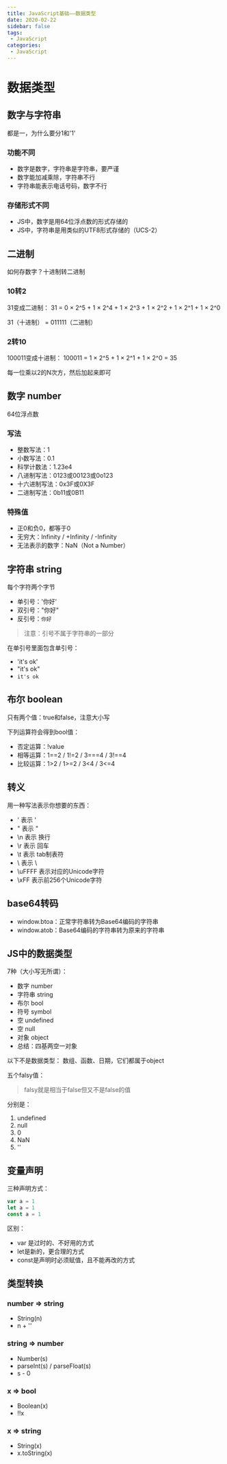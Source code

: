 ```yaml
---
title: JavaScript基础——数据类型
date: 2020-02-22
sidebar: false
tags:
 - JavaScript
categories:
 - JavaScript
---
```


# 数据类型

## 数字与字符串

都是一，为什么要分1和'1'

### 功能不同

- 数字是数字，字符串是字符串，要严谨
- 数字能加减乘除，字符串不行
- 字符串能表示电话号码，数字不行

<!-- more -->

### 存储形式不同

- JS中，数字是用64位浮点数的形式存储的
- JS中，字符串是用类似的UTF8形式存储的（UCS-2）

## 二进制

如何存数字？十进制转二进制

### 10转2

31变成二进制：
31 = 0 × 2^5 + 1 × 2^4 + 1 × 2^3 + 1 × 2^2 + 1 × 2^1 + 1 × 2^0

31（十进制） = 011111（二进制）

### 2转10

100011变成十进制：
100011 = 1 × 2^5 + 1 × 2^1 + 1 × 2^0 = 35

每一位乘以2的N次方，然后加起来即可

## 数字 number

64位浮点数

### 写法

- 整数写法：1
- 小数写法：0.1
- 科学计数法：1.23e4
- 八进制写法：0123或00123或0o123
- 十六进制写法：0x3F或0X3F
- 二进制写法：0b11或0B11

### 特殊值

- 正0和负0，都等于0
- 无穷大：Infinity / +Infinity / -Infinity
- 无法表示的数字：NaN（Not a Number）

## 字符串 string

每个字符两个字节

- 单引号：'你好'
- 双引号："你好"
- 反引号：`你好`

> 注意：引号不属于字符串的一部分

在单引号里面包含单引号：

- 'it\'s ok'
- "it's ok"
- `it's ok`

## 布尔 boolean

只有两个值：true和false，注意大小写

下列运算符会得到bool值：

- 否定运算：!value
- 相等运算：1==2 / 1!=2 / 3===4 / 3!==4
- 比较运算：1>2 / 1>=2 / 3<4 / 3<=4

## 转义

用一种写法表示你想要的东西：

- \' 表示 '
- \" 表示 "
- \n 表示 换行
- \r 表示 回车
- \t 表示 tab制表符
- \\ 表示 \
- \uFFFF 表示对应的Unicode字符
- \xFF 表示前256个Unicode字符

## base64转码

- window.btoa：正常字符串转为Base64编码的字符串
- window.atob：Base64编码的字符串转为原来的字符串

## JS中的数据类型

7种（大小写无所谓）：

- 数字 number
- 字符串 string
- 布尔 bool
- 符号 symbol
- 空 undefined
- 空 null
- 对象 object
- 总结：四基两空一对象

以下不是数据类型：
数组、函数、日期，它们都属于object

五个falsy值：

> falsy就是相当于false但又不是false的值

分别是：

1. undefined
2. null
3. 0
4. NaN
5. ''

## 变量声明

三种声明方式：

```javascript
var a = 1
let a = 1
const a = 1
```

区别：

- var 是过时的、不好用的方式
- let是新的，更合理的方式
- const是声明时必须赋值，且不能再改的方式

## 类型转换

### number => string

- String(n)
- n + ''

### string => number

- Number(s)
- parseInt(s) / parseFloat(s)
- s - 0

### x => bool

- Boolean(x)
- !!x

### x => string

- String(x)
- x.toString(x)